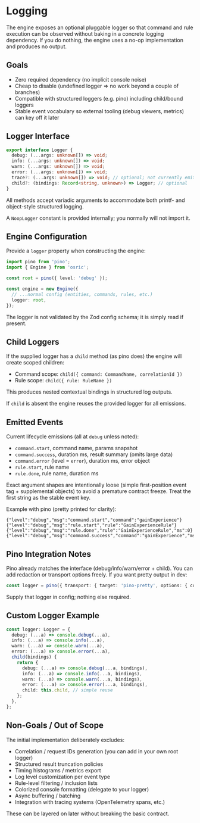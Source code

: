 # Logging

The engine exposes an optional pluggable logger so that command and rule execution can be observed without baking in a concrete logging dependency. If you do nothing, the engine uses a no-op implementation and produces no output.

## Goals
- Zero required dependency (no implicit console noise)
- Cheap to disable (undefined logger => no work beyond a couple of branches)
- Compatible with structured loggers (e.g. pino) including child/bound loggers
- Stable event vocabulary so external tooling (debug viewers, metrics) can key off it later

## Logger Interface
```ts
export interface Logger {
  debug: (...args: unknown[]) => void;
  info: (...args: unknown[]) => void;
  warn: (...args: unknown[]) => void;
  error: (...args: unknown[]) => void;
  trace?: (...args: unknown[]) => void; // optional; not currently emitted
  child?: (bindings: Record<string, unknown>) => Logger; // optional
}
```
All methods accept variadic arguments to accommodate both printf- and object-style structured logging.

A `NoopLogger` constant is provided internally; you normally will not import it.

## Engine Configuration
Provide a `logger` property when constructing the engine:
```ts
import pino from 'pino';
import { Engine } from 'osric';

const root = pino({ level: 'debug' });

const engine = new Engine({
  // ...normal config (entities, commands, rules, etc.)
  logger: root,
});
```
The logger is not validated by the Zod config schema; it is simply read if present.

## Child Loggers
If the supplied logger has a `child` method (as pino does) the engine will create scoped children:
- Command scope: `child({ command: CommandName, correlationId })`
- Rule scope: `child({ rule: RuleName })`

This produces nested contextual bindings in structured log outputs.

If `child` is absent the engine reuses the provided logger for all emissions.

## Emitted Events
Current lifecycle emissions (all at `debug` unless noted):
- `command.start`, command name, params snapshot
- `command.success`, duration ms, result summary (omits large data)
- `command.error` (level = `error`), duration ms, error object
- `rule.start`, rule name
- `rule.done`, rule name, duration ms

Exact argument shapes are intentionally loose (simple first-position event tag + supplemental objects) to avoid a premature contract freeze. Treat the first string as the stable event key.

Example with pino (pretty printed for clarity):
```jsonc
{"level":"debug","msg":"command.start","command":"gainExperience"}
{"level":"debug","msg":"rule.start","rule":"GainExperienceRule"}
{"level":"debug","msg":"rule.done","rule":"GainExperienceRule","ms":0}
{"level":"debug","msg":"command.success","command":"gainExperience","ms":1}
```

## Pino Integration Notes
Pino already matches the interface (debug/info/warn/error + child). You can add redaction or transport options freely. If you want pretty output in dev:
```ts
const logger = pino({ transport: { target: 'pino-pretty', options: { colorize: true } } });
```
Supply that logger in config; nothing else required.

## Custom Logger Example
```ts
const logger: Logger = {
  debug: (...a) => console.debug(...a),
  info: (...a) => console.info(...a),
  warn: (...a) => console.warn(...a),
  error: (...a) => console.error(...a),
  child(bindings) {
    return {
      debug: (...a) => console.debug(...a, bindings),
      info: (...a) => console.info(...a, bindings),
      warn: (...a) => console.warn(...a, bindings),
      error: (...a) => console.error(...a, bindings),
      child: this.child, // simple reuse
    };
  },
};
```

## Non-Goals / Out of Scope
The initial implementation deliberately excludes:
- Correlation / request IDs generation (you can add in your own root logger)
- Structured result truncation policies
- Timing histograms / metrics export
- Log level customization per event type
- Rule-level filtering / inclusion lists
- Colorized console formatting (delegate to your logger)
- Async buffering / batching
- Integration with tracing systems (OpenTelemetry spans, etc.)

These can be layered on later without breaking the basic contract.

